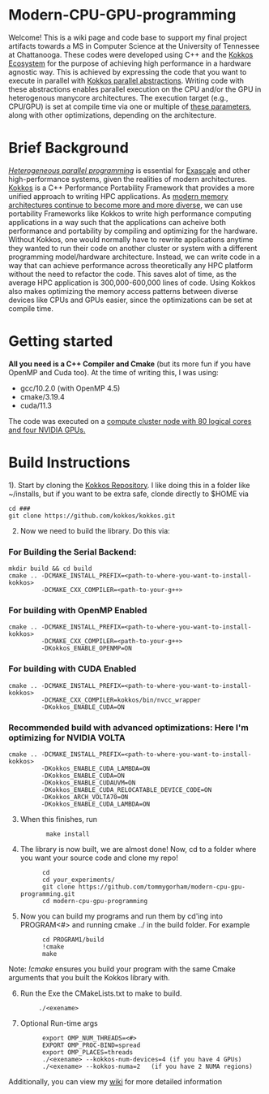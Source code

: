 # Modern-CPU-GPU-programming
Welcome! This is a wiki page and code base to support my final project artifacts towards a MS in Computer Science at the University of Tennessee at Chattanooga. These codes were developed using C++ and the [Kokkos Ecosystem](https://kokkos.org/) for the purpose of achieving high performance in a hardware agnostic way. This is achieved by expressing the code that you want to execute in parallel with [Kokkos parallel abstractions](https://kokkos.github.io/kokkos-core-wiki/API/core/ParallelDispatch.html). Writing code with these abstractions enables parallel execution on the CPU and/or the GPU in heterogenous manycore architectures. The execution target (e.g., CPU/GPU) is set at compile time via one or multiple of [these parameters](https://kokkos.github.io/kokkos-core-wiki/keywords.html), along with other optimizations, depending on the architecture. 

# Brief Background 
[_Heterogeneous parallel programming_](https://en.wikipedia.org/wiki/Heterogeneous_computing) is essential for [Exascale](https://en.wikipedia.org/wiki/Exascale_computing) and other high-performance systems, given the realities of modern architectures. [Kokkos](https://github.com/kokkos) is a C++ Performance Portability Framework that provides a more unified approach to writing HPC applications. As [modern memory architectures continue to become more and more diverse](https://github.com/tommygorham/modern-cpu-gpu-programming/wiki/Heterogenous-Architectures#top500-comparison-november-2011---november-2021), we can use portability Frameworks like Kokkos to write high performance computing applications in a way such that the applications can acheive both performance and portability by compiling and optimizing for the hardware. Without Kokkos, one would normally have to rewrite applications anytime they wanted to run their code on another cluster or system with a different programming model/hardware architecture. Instead, we can write code in a way that can achieve performance across theoretically any HPC platform without the need to refactor the code. This saves alot of time, as the average HPC application is 300,000-600,000 lines of code. Using Kokkos also makes optimizing the memory access patterns between diverse devices like CPUs and GPUs easier, since the optimizations can be set at compile time. 

# Getting started 
**All you need is a C++ Compiler and Cmake** (but its more fun if you have OpenMP and Cuda too). 
At the time of writing this, I was using: 
* gcc/10.2.0 (with OpenMP 4.5)
* cmake/3.19.4
* cuda/11.3

The code was executed on a [compute cluster node with 80 logical cores and four NVIDIA GPUs.](https://wiki.simcenter.utc.edu/doku.php/clusters:firefly)

# Build Instructions

1). Start by cloning the [Kokkos Repository](https://github.com/kokkos/kokkos). I like doing this in a folder like ~/installs, but if you want to be extra safe, clonde directly to $HOME via

    cd ###
    git clone https://github.com/kokkos/kokkos.git

2) Now we need to build the library. Do this via: 

### For Building the Serial Backend: 
    
    mkdir build && cd build 
    cmake .. -DCMAKE_INSTALL_PREFIX=<path-to-where-you-want-to-install-kokkos> 
             -DCMAKE_CXX_COMPILER=<path-to-your-g++> 
             
### For building with OpenMP Enabled 
    
    cmake .. -DCMAKE_INSTALL_PREFIX=<path-to-where-you-want-to-install-kokkos>
             -DCMAKE_CXX_COMPILER=<path-to-your-g++>
             -DKokkos_ENABLE_OPENMP=ON 
              
### For building with CUDA Enabled  
             
    cmake .. -DCMAKE_INSTALL_PREFIX=<path-to-where-you-want-to-install-kokkos> 
             -DCMAKE_CXX_COMPILER=kokkos/bin/nvcc_wrapper 
             -DKokkos_ENABLE_CUDA=ON 
                      
### Recommended build with advanced optimizations: Here I'm optimizing for NVIDIA VOLTA 
    cmake .. -DCMAKE_INSTALL_PREFIX=<path-to-where-you-want-to-install-kokkos>
             -DKokkos_ENABLE_CUDA_LAMBDA=ON 
             -DKokkos_ENABLE_CUDA=ON
             -DKokkos_ENABLE_CUDAUVM=ON
             -DKokkos_ENABLE_CUDA_RELOCATABLE_DEVICE_CODE=ON
             -DKokkos_ARCH_VOLTA70=ON 
             -DKokkos_ENABLE_CUDA_LAMBDA=ON 

3) When this finishes, run 

              make install

4) The library is now built, we are almost done! Now, cd to a folder where you want your source code and clone my repo!
             
             cd 
             cd your_experiments/ 
             git clone https://github.com/tommygorham/modern-cpu-gpu-programming.git
             cd modern-cpu-gpu-programming 
             
5) Now you can build my programs and run them by cd'ing into PROGRAM<#> and running cmake ../ in the build folder. For example

             cd PROGRAM1/build 
             !cmake 
             make 
         
Note: *!cmake* ensures you build your program with the same Cmake arguments that you built the Kokkos library with. 

6) Run the Exe the CMakeLists.txt to make to build.  
         
            ./<exename>    
            
7) Optional Run-time args
   
             export OMP_NUM_THREADS=<#> 
             EXPORT OMP_PROC-BIND=spread
             export OMP_PLACES=threads
             ./<exename> --kokkos-num-devices=4 (if you have 4 GPUs)
             ./<exename> --kokkos-numa=2   (if you have 2 NUMA regions)
             
Additionally, you can view my [wiki](https://github.com/tommygorham/modern-cpu-gpu-programming/wiki) for more detailed information 
